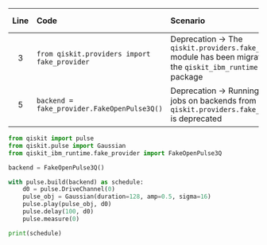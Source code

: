 | Line | Code | Scenario | Scenario Id | Reference | Artifact | Refactoring |
| :--: | :--- | :------- | :---------: | :-------: | :------- | :---------- |
| 3 | `from qiskit.providers import fake_provider` | Deprecation -> The `qiskit.providers.fake_provider` module has been migrated to the `qiskit_ibm_runtime` Python package | * | 8857bf5d-09e4-4288-8051-2265f446768c | qiskit.providers.fake_provider | `from qiskit_ibm_runtime.fake_provider import FakeOpenPulse3Q` |
| 5 | `backend = fake_provider.FakeOpenPulse3Q()` | Deprecation -> Running pulse jobs on backends from `qiskit.providers.fake_provider` is deprecated | * | 3e95df91-e1c5-4340-8243-daa95d502170 | fake_provider.FakeOpenPulse3Q | `backend = FakeOpenPulse3Q()` |


```python
from qiskit import pulse
from qiskit.pulse import Gaussian
from qiskit_ibm_runtime.fake_provider import FakeOpenPulse3Q

backend = FakeOpenPulse3Q()

with pulse.build(backend) as schedule:
    d0 = pulse.DriveChannel(0)
    pulse_obj = Gaussian(duration=128, amp=0.5, sigma=16)
    pulse.play(pulse_obj, d0)
    pulse.delay(100, d0)
    pulse.measure(0)

print(schedule)
```